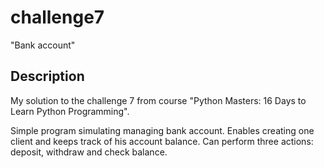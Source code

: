 # challenge7
"Bank account"

## Description
My solution to the challenge 7 from course "Python Masters: 16 Days to Learn Python Programming".

Simple program simulating managing bank account.
Enables creating one client and keeps track of his account balance. Can perform three actions: deposit, withdraw and check balance.
